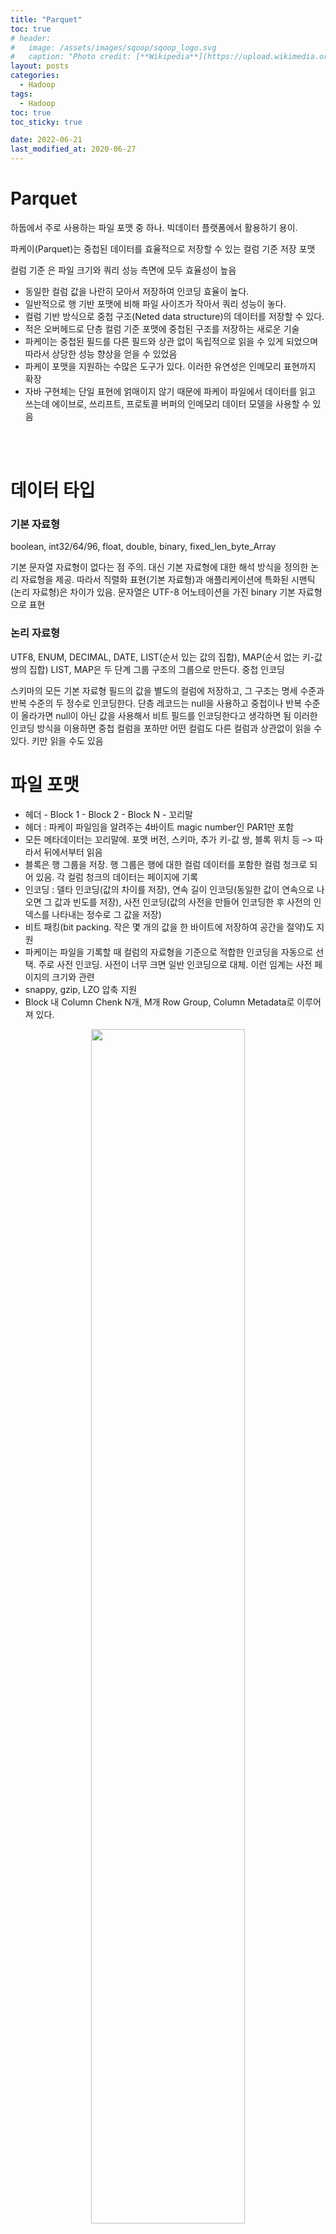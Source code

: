 ```yaml
---
title: "Parquet"
toc: true
# header:
#   image: /assets/images/sqoop/sqoop_logo.svg
#   caption: "Photo credit: [**Wikipedia**](https://upload.wikimedia.org/wikipedia/commons/b/b4/Apache_Sqoop_logo.svg)"
layout: posts
categories:
  - Hadoop
tags:
  - Hadoop
toc: true
toc_sticky: true

date: 2022-06-21
last_modified_at: 2020-06-27
---
```


# Parquet

하둡에서 주로 사용하는 파일 포맷 중 하나. 빅데이터 플랫폼에서 활용하기 용이.

파케이(Parquet)는 중첩된 데이터를 효율적으로 저장할 수 있는 컬럼 기준 저장 포맷

컬럼 기준 은 파일 크기와 쿼리 성능 측면에 모두 효율성이 높음

- 동일한 컬럼 값을 나란히 모아서 저장하여 인코딩 효율이 높다.
- 일반적으로 행 기반 포맷에 비해 파일 사이즈가 작아서 쿼리 성능이 놓다.
- 컬럼 기반 방식으로 중첩 구조(Neted data structure)의 데이터를 저장할 수 있다.
- 적은 오버헤드로 단층 컬럼 기준 포맷에 중첩된 구조를 저장하는 새로운 기술
- 파케이는 중첩된 필드를 다른 필드와 상관 없이 독립적으로 읽을 수 있게 되었으며 따라서 상당한 성능 향상을 얻을 수 있었음
- 파케이 포맷을 지원하는 수많은 도구가 있다. 이러한 유연성은 인메모리 표현까지 확장
- 자바 구현체는 단일 표현에 얽매이지 않기 때문에 파케이 파일에서 데이터를 읽고 쓰는데 에이브로, 쓰리프트, 프로토콜 버퍼의 인메모리 데이터 모델을 사용할 수 있음

<br><br>

# 데이터 타입

### 기본 자료형

boolean, int32/64/96, float, double, binary, fixed_len_byte_Array

기본 문자열 자료형이 없다는 점 주의. 대신 기본 자료형에 대한 해석 방식을 정의한 논리 자료형을 제공. 따라서 직렬화 표현(기본 자료형)과 애플리케이션에 특화된 시맨틱(논리 자료형)은 차이가 있음. 문자열은 UTF-8 어노테이션을 가진 binary 기본 자료형으로 표현

### 논리 자료형

UTF8, ENUM, DECIMAL, DATE, LIST(순서 있는 값의 집합), MAP(순서 없는 키-값 쌍의 집합)
LIST, MAP은 두 단계 그룹 구조의 그룹으로 만든다.
중첩 인코딩

스키마의 모든 기본 자료형 필드의 값을 별도의 컬럼에 저장하고, 그 구조는 명세 수준과 반복 수준의 두 정수로 인코딩한다.
단층 레코드는 null을 사용하고 중첩이나 반복 수준이 올라가면 null이 아닌 값을 사용해서 비트 필드를 인코딩한다고 생각하면 됨
이러한 인코딩 방식을 이용하면 중첩 컬럼을 포하만 어떤 컬럼도 다른 컬럼과 상관없이 읽을 수 있다. 키만 읽을 수도 있음

# 파일 포맷

- 헤더 - Block 1 - Block 2 - Block N - 꼬리말
- 헤더 : 파케이 파일임을 알려주는 4바이트 magic number인 PAR1만 포함
- 모든 메타데이터는 꼬리말에. 포맷 버전, 스키마, 추가 키-값 쌍, 블록 위치 등 –> 따라서 뒤에서부터 읽음
- 블록은 행 그룹을 저장. 행 그룹은 행에 대한 컬럼 데이터를 포함한 컬럼 청크로 되어 있음. 각 컬럼 청크의 데이터는 페이지에 기록
- 인코딩 : 델타 인코딩(값의 차이를 저장), 연속 길이 인코딩(동일한 값이 연속으로 나오면 그 값과 빈도를 저장), 사전 인코딩(값의 사전을 만들어 인코딩한 후 사전의 인덱스를 나타내는 정수로 그 값을 저장)
- 비트 패킹(bit packing. 작은 몇 개의 값을 한 바이트에 저장하여 공간을 절약)도 지원
- 파케이는 파일을 기록할 때 컬럼의 자료형을 기준으로 적합한 인코딩을 자동으로 선택. 주로 사전 인코딩. 사전이 너무 크면 일반 인코딩으로 대체. 이런 임계는 사전 페이지의 크기와 관련
- snappy, gzip, LZO 압축 지원
- Block 내 Column Chenk N개, M개 Row Group, Column Metadata로 이루어져 있다.

<div align='center'>
<img src='https://user-images.githubusercontent.com/45858414/174797621-4dc73e2c-7c0e-4c2f-8af2-d13f21e04731.png' width='70%' />
</div>

```
4-byte magic number "PAR1"
<Column 1 Chunk 1 + Column Metadata>
<Column 2 Chunk 1 + Column Metadata>
...
<Column N Chunk 1 + Column Metadata> // 행 그룹 1 (N 개의 Column Chunk)
<Column 1 Chunk 2 + Column Metadata>
<Column 2 Chunk 2 + Column Metadata>
...
<Column N Chunk 2 + Column Metadata> // 행 그룸 2 (N 개의 Column Chunk)
...
<Column 1 Chunk M + Column Metadata>
<Column 2 Chunk M + Column Metadata>
...
<Column N Chunk M + Column Metadata> // 행그룹 M (N 개의 Column Chunk)
File Metadata
4-byte length in bytes of file metadata
```

<br>

테이블 형태

<div align='center'>
<img src='https://user-images.githubusercontent.com/45858414/174798038-f8f0d27f-455e-440c-85a2-6aca7292ec43.png' width='70%'>
</div>

<br>

꼬리말에 모든 metadata 정보가 들어있으며, offset of first data page를 가지고 있음

<div align='center'>
<img src='https://user-images.githubusercontent.com/45858414/174798176-38421bda-4e1e-4f4f-8406-1c7339c60524.png' width='70%'>
</div>

# 설정

파케이 파일의 속성은 파일 기록 시점에 정해짐

ParquetOutputFormat 속성

- parquet.block.size : 블록의 바이트 크기(행 그룹, int, default: 128MB)
- parquet.page.size : 페이지의 바이트 크기 (int, default: 1MB)
- parquet.dictionary.page.size : 일반 인코딩으로 돌아가기 전의 사전의 최대 허용 바이트 크기 (int, default: 1MB)
- parquet.enable.dictionary : 사전 인코딩 사용여부 (bool, default: True)
- parquet.compression : 사용할 압축 종류 (string)

블록 크기 : 스캔 효율성과 메모리 사용률 사이의 트레이드오프 관계 고려

- 블록 크기를 크게: 더 많은 행을 가지므로 순차 I/O성능을 높일 수 있어 효율적인 스캔. 하지만 개별 블록을 읽고 쓸 때 모든 데이터가 메모리에 저장되어야 하기 때문에 너무 큰 블록을 사용하는 것은 한계가 있음
- HDFS 블록 크기보다 크면 안됨 (HDFS 블록 기본은 128MB)

페이지 : 파케이 파일의 최소 저장 단위. 원하는 행을 읽기 위해서는 그 행을 포함한 페이지의 압축을 해제하고 디코딩 해야 함

- 단일 행 검색은 페이지가 작을수록 효율적. 원하는 값 찾기 전에 읽어야하는 값이 더 적어짐
- 페이지가 작으면 필요한 페이지의 수가 늘어나 추가적인 메타데이터로 인해 저장 용량과 처리 시간이 증가하는 단점이 있음

Mimumum/Maximum Filtering

- Parquet 2.0 이후부터, row group 별 min/max statistics 값을 가진다. 이를 통해 필요 없는 row group들을 제거할 수 있다.
- 만약 SELECT \* FROM TABLE WHERE A < 10 의 Query가 요청되었을 때,
  각 Row group이 가지는 min, max 값이랑 overlap이 되는 row group만 반환하게 된다.

<br><br>

# Parquet 파일 포맷 보는 법

Parquet 파일을 보기 위해서는 parquet-tools 가 필요하다.


``` bash 
# 1. hdfs에 저장 되어 있는 parquet 파일 꺼내기
hdfs dfs -get `파일경로` `받을경로`

# 2. parquet 파일 보기
parquet-tools dump `파일` | more
```